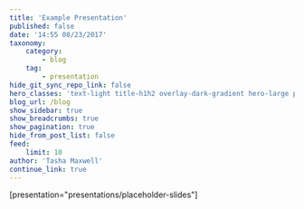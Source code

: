 ```yaml
---
title: 'Example Presentation'
published: false
date: '14:55 08/23/2017'
taxonomy:
    category:
        - blog
    tag:
        - presentation
hide_git_sync_repo_link: false
hero_classes: 'text-light title-h1h2 overlay-dark-gradient hero-large parallax'
blog_url: /blog
show_sidebar: true
show_breadcrumbs: true
show_pagination: true
hide_from_post_list: false
feed:
    limit: 10
author: 'Tasha Maxwell'
continue_link: true
---
```


[presentation="presentations/placeholder-slides"]
